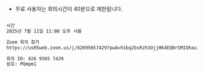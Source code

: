 - 무료 사용자는 회의시간이 40분으로 제한됩니다.

```txt

시간
2025년 7월 11일 11:00 오후 서울

Zoom 회의 참가
https://us05web.zoom.us/j/82695657429?pwd=h1bq2bsRzh3OjjH64EQBrSMIOhaxJ1.1

회의 ID: 826 9565 7429
암호: PQmpm1

```
